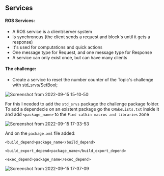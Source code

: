 ## Services 

#### ROS Services:

  - A ROS service is a client/server system
  - Is synchronous (the client sends a request and block's until it gets a response)
  - It's used for computations and quick actions
  - One message type for Request, and one message type for Response
  - A service can only exist once, but can have many clients

#### The challenge:

  - Create a service to reset the number counter of the Topic's challenge with std_srvs/SetBool;

![Screenshot from 2022-09-15 15-10-50](https://user-images.githubusercontent.com/74921179/190426122-a051013c-6e3e-4be0-ac50-0e1248824b62.png)


For this I needed to add the `std_srvs` package the challenge package folder.
To add a dependecie on an existent package go the `CMakeLists.txt` inside it and add `<package_name>` to the `Find catkin macros and libraries` zone

![Screenshot from 2022-09-15 17-33-53](https://user-images.githubusercontent.com/74921179/190458868-6275cd83-61a0-40cd-90d4-2b0e1534c5bb.png)

And on the `package.xml` file added:

`<build_depend>package_name</build_depend>`

`<build_export_depend>package_name</build_export_depend>`

`<exec_depend>package_name</exec_depend>`

![Screenshot from 2022-09-15 17-37-09](https://user-images.githubusercontent.com/74921179/190459479-6e559aba-f2ec-4ea3-a748-0ecb4a3c8de8.png)
